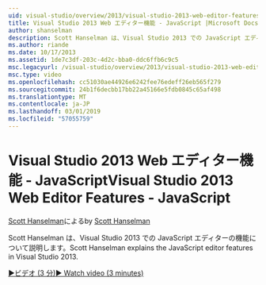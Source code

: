 ```yaml
---
uid: visual-studio/overview/2013/visual-studio-2013-web-editor-features-javascript
title: Visual Studio 2013 Web エディター機能 - JavaScript |Microsoft Docs
author: shanselman
description: Scott Hanselman は、Visual Studio 2013 での JavaScript エディターの機能について説明します。
ms.author: riande
ms.date: 10/17/2013
ms.assetid: 1de7c3df-203c-4d2c-bba0-ddc6ffb6c9c5
msc.legacyurl: /visual-studio/overview/2013/visual-studio-2013-web-editor-features-javascript
msc.type: video
ms.openlocfilehash: cc51030ae44926e6242fee76edeff26eb565f279
ms.sourcegitcommit: 24b1f6decbb17bb22a45166e5fdb0845c65af498
ms.translationtype: MT
ms.contentlocale: ja-JP
ms.lasthandoff: 03/01/2019
ms.locfileid: "57055759"
---
```

<a name="visual-studio-2013-web-editor-features---javascript"></a><span data-ttu-id="f23e9-103">Visual Studio 2013 Web エディター機能 - JavaScript</span><span class="sxs-lookup"><span data-stu-id="f23e9-103">Visual Studio 2013 Web Editor Features - JavaScript</span></span>
====================
<span data-ttu-id="f23e9-104">[Scott Hanselman](https://github.com/shanselman)による</span><span class="sxs-lookup"><span data-stu-id="f23e9-104">by [Scott Hanselman](https://github.com/shanselman)</span></span>

<span data-ttu-id="f23e9-105">Scott Hanselman は、Visual Studio 2013 での JavaScript エディターの機能について説明します。</span><span class="sxs-lookup"><span data-stu-id="f23e9-105">Scott Hanselman explains the JavaScript editor features in Visual Studio 2013.</span></span>

[<span data-ttu-id="f23e9-106">&#9654;ビデオ (3 分)</span><span class="sxs-lookup"><span data-stu-id="f23e9-106">&#9654; Watch video (3 minutes)</span></span>](https://channel9.msdn.com/Blogs/ASP-NET-Site-Videos/visual-studio-2013-web-editor-features-javascript)
